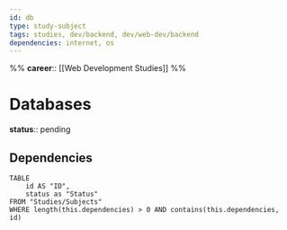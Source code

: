 ```yaml
---
id: db
type: study-subject
tags: studies, dev/backend, dev/web-dev/backend
dependencies: internet, os
---
```

%%
**career**:: [[Web Development Studies]]
%%

# Databases

**status**:: pending

## Dependencies

```dataview
TABLE
	id AS "ID",
	status as "Status"
FROM "Studies/Subjects"
WHERE length(this.dependencies) > 0 AND contains(this.dependencies, id)
```